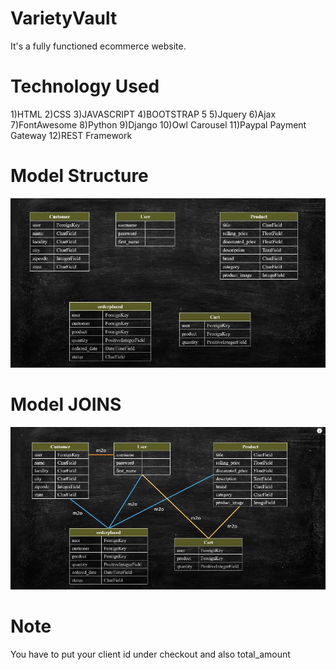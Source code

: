 # VarietyVault
It's a fully functioned ecommerce website.


# Technology Used

1)HTML
2)CSS
3)JAVASCRIPT
4)BOOTSTRAP 5
5)Jquery
6)Ajax
7)FontAwesome
8)Python 
9)Django
10)Owl Carousel
11)Paypal Payment Gateway
12)REST Framework


# Model Structure
![alt text](image.png)

# Model JOINS
![alt text](image-1.png)

# Note
You have to put your client id  under checkout and also total_amount 